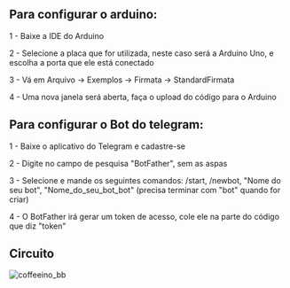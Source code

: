 ## Para configurar o arduino:

1 - Baixe a IDE do Arduino

2 - Selecione a placa que for utilizada, neste caso será a Arduino Uno, e escolha a porta que ele está conectado

3 - Vá em Arquivo -> Exemplos -> Firmata -> StandardFirmata

4 - Uma nova janela será aberta, faça o upload do código para o Arduino

## Para configurar o Bot do telegram:

1 - Baixe o aplicativo do Telegram e cadastre-se

2 - Digite no campo de pesquisa "BotFather", sem as aspas

3 - Selecione e mande os seguintes comandos: /start, /newbot, "Nome do seu bot", "Nome_do_seu_bot_bot" (precisa terminar com "bot" quando for criar)

4 - O BotFather irá gerar um token de acesso, cole ele na parte do código que diz "token"

## Circuito
![coffeeino_bb](https://user-images.githubusercontent.com/12562843/40142655-9efff698-592f-11e8-8c61-05b758f4f640.png)
